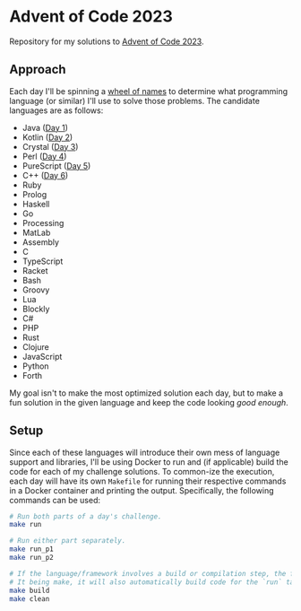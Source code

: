 # Advent of Code 2023

Repository for my solutions to [Advent of Code 2023](https://adventofcode.com/2023/).

## Approach

Each day I'll be spinning a [wheel of names](https://wheelofnames.com/) to determine what programming language (or similar) I'll use to solve those problems. The candidate languages are as follows:

- Java ([Day 1](./day01/README.md))
- Kotlin ([Day 2](./day02/README.md))
- Crystal ([Day 3](./day03/README.md))
- Perl ([Day 4](./day04/README.md))
- PureScript ([Day 5](./day05/README.md))
- C++ ([Day 6](./day06/README.md))
- Ruby
- Prolog
- Haskell
- Go
- Processing
- MatLab
- Assembly
- C
- TypeScript
- Racket
- Bash
- Groovy
- Lua
- Blockly
- C#
- PHP
- Rust
- Clojure
- JavaScript
- Python
- Forth

My goal isn't to make the most optimized solution each day, but to make a fun solution in the given language and keep
the code looking _good enough_.

## Setup

Since each of these languages will introduce their own mess of language support and libraries, I'll be using Docker to
run and (if applicable) build the code for each of my challenge solutions. To common-ize the execution, each day will
have its own `Makefile` for running their respective commands in a Docker container and printing the output.
Specifically, the following commands can be used:

```sh
# Run both parts of a day's challenge.
make run

# Run either part separately.
make run_p1
make run_p2

# If the language/framework involves a build or compilation step, the following will also be available.
# It being make, it will also automatically build code for the `run` targets as necessary.
make build
make clean
```
